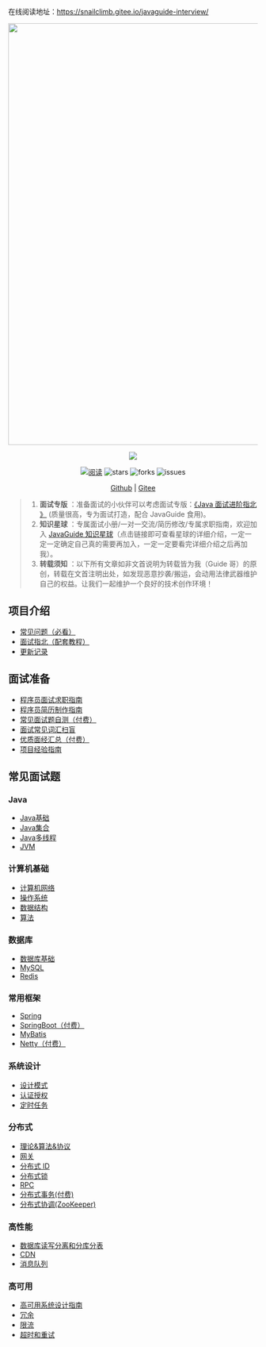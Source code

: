 在线阅读地址：https://snailclimb.gitee.io/javaguide-interview/


<div align="center">
    <p>
        <a href="https://www.yuque.com/docs/share/8a30ffb5-83f3-40f9-baf9-38de68b906dc">
            <img src="https://guide-blog-images.oss-cn-shenzhen.aliyuncs.com/xingqiu/xingqiu.png" style="margin: 0 auto; width: 850px;" />
        </a>
    </p>
    <p>
        <a href="https://github.com/Snailclimb/JavaGuide" target="_blank">
            <img src="https://img-blog.csdnimg.cn/img_convert/1c00413c65d1995993bf2b0daf7b4f03.png#pic_center" width="" />
        </a>
    </p>
    <p>
        <a href="https://javaguide.cn/"><img src="https://img.shields.io/badge/阅读-read-brightgreen.svg" alt="阅读" /></a>
        <img src="https://img.shields.io/github/stars/Snailclimb/JavaGuide" alt="stars" />
        <img src="https://img.shields.io/github/forks/Snailclimb/JavaGuide" alt="forks" />
        <img src="https://img.shields.io/github/issues/Snailclimb/JavaGuide" alt="issues" />
    </p>
    <p>
        <a href="https://github.com/Snailclimb/JavaGuide-Interview">Github</a> |
        <a href="https://gitee.com/SnailClimb/JavaGuide-Interview">Gitee</a>
    </p>  
</div>

> 1. **面试专版** ：准备面试的小伙伴可以考虑面试专版：[《Java 面试进阶指北 》](https://www.yuque.com/docs/share/f37fc804-bfe6-4b0d-b373-9c462188fec7) (质量很高，专为面试打造，配合 JavaGuide 食用)。
> 1. **知识星球** ：专属面试小册/一对一交流/简历修改/专属求职指南，欢迎加入 [JavaGuide 知识星球](https://www.yuque.com/docs/share/8a30ffb5-83f3-40f9-baf9-38de68b906dc)（点击链接即可查看星球的详细介绍，一定一定一定确定自己真的需要再加入，一定一定要看完详细介绍之后再加我）。
> 2. **转载须知** ：以下所有文章如非文首说明为转载皆为我（Guide 哥）的原创，转载在文首注明出处，如发现恶意抄袭/搬运，会动用法律武器维护自己的权益。让我们一起维护一个良好的技术创作环境！

## 项目介绍

- [常见问题（必看）](./docs/a-01常见问题.md)
- [面试指北（配套教程）](./docs/a-02面试指北.md)
- [更新记录](./docs/a-03更新记录.md)

## 面试准备

- [程序员面试求职指南](./docs/a-1程序员面试求职指南.md)
- [程序员简历制作指南](./docs/a-2程序员简历制作指南.md)
- [常见面试题自测（付费）](./docs/a-3常见面试题自测（付费）.md)
- [面试常见词汇扫盲](./docs/a-4面试常见词汇扫盲.md)
- [优质面经汇总（付费）](./docs/a-5优质面经汇总（付费）.md)
- [项目经验指南](./docs/a-6项目经验指南.md)

## 常见面试题

### Java

* [Java基础](./docs/b-1Java基础.md)
* [Java集合](./docs/b-2Java集合.md)
* [Java多线程](./docs/b-3Java多线程.md)
* [JVM](./docs/b-4jvm.md)

### 计算机基础

* [计算机网络](./docs/c-1计算机网络.md)
* [操作系统](./docs/c-2操作系统.md)
* [数据结构](./docs/c-3数据结构.md)
* [算法](./docs/c-4算法.md)

### 数据库

* [数据库基础](./docs/d-0数据库基础.md)
* [MySQL](./docs/d-1-mysql.md)
* [Redis](./docs/d-2-redis.md)

### 常用框架

* [Spring](./docs/e-1spring.md)
* [SpringBoot（付费）](./docs/e-2springboot(付费).md)
* [MyBatis](./docs/e-3mybatis.md)
* [Netty（付费）](./docs/e-4netty(付费).md)

### 系统设计

* [设计模式](./docs/f-0设计模式.md)
* [认证授权](./docs/f-1认证授权.md)
* [定时任务](./docs/f-2定时任务.md)

### 分布式

*  [理论&算法&协议](./docs/g-0分布式理论.md)
*  [网关](./docs/g-1网关.md)
*  [分布式 ID](./docs/g-2分布式id.md)
*  [分布式锁](./docs/g-3分布式锁.md)
*  [RPC](./docs/g-4rpc.md)
*  [分布式事务(付费)](./docs/g-5分布式事务(付费).md)
*  [分布式协调(ZooKeeper)](./docs/g-6分布式协调(ZooKeeper).md)

### 高性能

*  [数据库读写分离和分库分表](./docs/h-0读写分离和分库分表.md)
*  [CDN](./docs/h-1cdn.md)
*  [消息队列](./docs/h-2消息队列.md)

### 高可用

*  [高可用系统设计指南](./docs/i-0高可用系统设计指南.md)
*  [冗余](./docs/i-1冗余.md)
*  [限流](./docs/i-2限流.md)
*  [超时和重试](./docs/i-3超时和重试.md)





